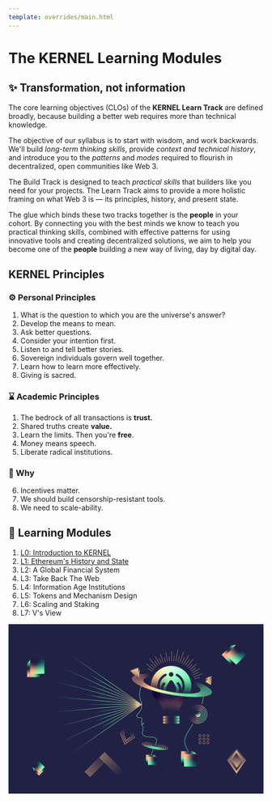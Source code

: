 ```yaml
---
template: overrides/main.html
---
```


# The KERNEL Learning Modules

## ✨ Transformation, not information

The core learning objectives (CLOs) of the **KERNEL Learn Track** are defined broadly, because building a better web requires more than technical knowledge. 

The objective of our syllabus is to start with wisdom, and work backwards. We'll build *long-term thinking skills*, provide *context and technical history*, and introduce you to the *patterns* and *modes* required to flourish in decentralized, open communities like Web 3.

The Build Track is designed to teach *practical skills* that builders like you need for your projects. The Learn Track aims to provide a more holistic framing on what Web 3 is — its principles, history, and present state.  

The glue which binds these two tracks together is the **people** in your cohort. By connecting you with the best minds we know to teach you practical thinking skills, combined with effective patterns for using innovative tools and creating decentralized solutions, we aim to help you become one of the **people** building a new way of living, day by digital day.

## KERNEL Principles

### ⚙️ Personal Principles

1. What is the question to which you are the universe's answer?
2. Develop the means to mean.
3. Ask better questions. 
4. Consider your intention first.
5. Listen to and tell better stories.
6. Sovereign individuals govern well together.
7. Learn how to learn more effectively. 
8. Giving is sacred.

### ⌛️ Academic Principles

1. The bedrock of all transactions is **trust.**
2. Shared truths create **value.**
3. Learn the limits. Then you're **free**. 
4. Money means speech.
5. Liberate radical institutions.

### 🧐 Why

6. Incentives matter.
7. We should build censorship-resistant tools.
8. We need to scale-ability.

## 📖 Learning Modules

1. [L0: Introduction to KERNEL](../module-0)
2. [L1: Ethereum's History and State](../module-1)
3. L2: A Global Financial System
4. L3: Take Back The Web
5. L4: Information Age Institutions
6. L5: Tokens and Mechanism Design
7. L6: Scaling and Staking
8. L7: V's View

![Learning](/assets/images/learning-01.jpg)